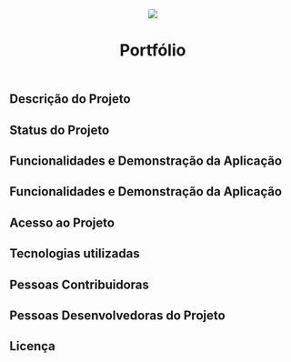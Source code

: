 <div align="center">
  <img src="https://user-images.githubusercontent.com/42386775/207675122-00279b3d-e87a-4f9c-b459-5364a9fde501.svg"/>
</div>
<header align="center">
  <h1 align="center"> Portfólio </h1>
</header>
<section>
  <h2>Descrição do Projeto</h2>
</section>
<section>
  <h2>Status do Projeto</h2>
</section>
<section>
  <h2>Funcionalidades e Demonstração da Aplicação</h2>
</section>
<section>
  <h2>Funcionalidades e Demonstração da Aplicação</h2>
</section>
<section>
  <h2>Acesso ao Projeto</h2>
</section>
<section>
  <h2>Tecnologias utilizadas</h2>
</section>
<section>
  <h2>Pessoas Contribuidoras</h2>
</section>
<section>
  <h2>Pessoas Desenvolvedoras do Projeto</h2>
</section>
<section>
  <h2>Licença</h2>
</section>
